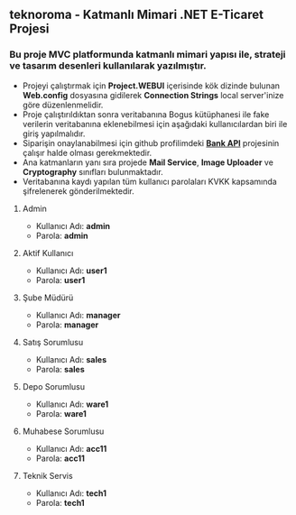 ## teknoroma - Katmanlı Mimari .NET E-Ticaret Projesi
### Bu proje MVC platformunda katmanlı mimari yapısı ile, strateji ve tasarım desenleri kullanılarak yazılmıştır. 
* Projeyi çalıştırmak için **Project.WEBUI** içerisinde kök dizinde bulunan **Web.config** dosyasına gidilerek **Connection Strings** local server'inize göre düzenlenmelidir.
* Proje çalıştırıldıktan sonra veritabanına Bogus kütüphanesi ile fake verilerin veritabanına eklenebilmesi için aşağıdaki kullanıcılardan biri ile giriş yapılmalıdır.     
* Siparişin onaylanabilmesi için github profilimdeki **[Bank API](https://github.com/andac-e/bank-api)** projesinin çalışır halde olması gerekmektedir. 
* Ana katmanların yanı sıra projede **Mail Service**, **Image Uploader** ve **Cryptography** sınıfları bulunmaktadır. 
* Veritabanına kaydı yapılan tüm kullanıcı parolaları KVKK kapsamında şifrelenerek gönderilmektedir.

1. Admin
      - Kullanıcı Adı: **admin**
      - Parola: **admin**
      
2. Aktif Kullanıcı
      - Kullanıcı Adı: **user1**
      - Parola: **user1**      
            
3. Şube Müdürü
      - Kullanıcı Adı: **manager**
      - Parola: **manager**
      
4. Satış Sorumlusu
      - Kullanıcı Adı: **sales**
      - Parola: **sales**
                  
5. Depo Sorumlusu
      - Kullanıcı Adı: **ware1**
      - Parola: **ware1**

6. Muhabese Sorumlusu
      - Kullanıcı Adı: **acc11**
      - Parola: **acc11**
      
7. Teknik Servis
      - Kullanıcı Adı: **tech1**
      - Parola: **tech1**
